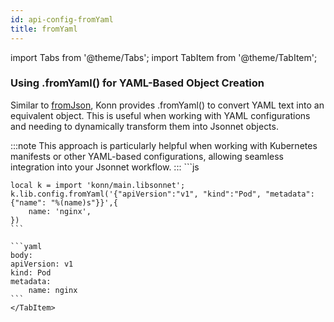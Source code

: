```yaml
---
id: api-config-fromYaml
title: fromYaml
---
```


import Tabs from '@theme/Tabs';
import TabItem from '@theme/TabItem';

### Using .fromYaml() for YAML-Based Object Creation

Similar to [fromJson](api-config-fromJson), Konn provides .fromYaml() to convert YAML text into an equivalent object. This is useful when working with YAML configurations and needing to dynamically transform them into Jsonnet objects.

:::note
This approach is particularly helpful when working with Kubernetes manifests or other YAML-based configurations, allowing seamless integration into your Jsonnet workflow.
:::
<Tabs>
    <TabItem value="jsonnet" label="Jsonnet" default>
    ```js

    local k = import 'konn/main.libsonnet';
    k.lib.config.fromYaml('{"apiVersion":"v1", "kind":"Pod", "metadata":{"name": "%(name)s"}}',{
        name: 'nginx',
    })
    ```
  </TabItem>
  <TabItem value="yaml" label="YAML Output">

    ```yaml
    body:
    apiVersion: v1
    kind: Pod
    metadata:
        name: nginx
    ```
    </TabItem>
</Tabs>
